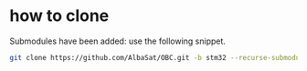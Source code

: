 # how to clone

Submodules have been added: use the following snippet.

```bash
git clone https://github.com/AlbaSat/OBC.git -b stm32 --recurse-submodules
```